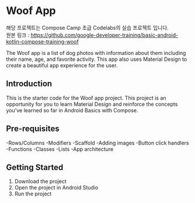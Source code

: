 Woof App
==================================
해당 프로젝트는 Compose Camp 초급 Codelabs의 실습 프로젝트 입니다.  
원본 링크 : https://github.com/google-developer-training/basic-android-kotlin-compose-training-woof

The Woof app is a list of dog photos with information about them including their name,
age, and favorite activity. This app also uses Material Design to create a beautiful app
experience for the user.

Introduction
------------

This is the starter code for the Woof app project. This project is an opportunity for you to learn
Material Design and reinforce the concepts you've learned so far in Android Basics
with Compose.

Pre-requisites
--------------

-Rows/Columns
-Modifiers
-Scaffold
-Adding images
-Button click handlers
-Functions
-Classes
-Lists
-App architecture

Getting Started
---------------

1. Download the project
2. Open the project in Android Studio
3. Run the project
